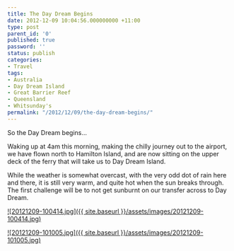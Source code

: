 ```yaml
---
title: The Day Dream Begins
date: 2012-12-09 10:04:56.000000000 +11:00
type: post
parent_id: '0'
published: true
password: ''
status: publish
categories:
- Travel
tags:
- Australia
- Day Dream Island
- Great Barrier Reef
- Queensland
- Whitsunday's
permalink: "/2012/12/09/the-day-dream-begins/"
---
```

So the Day Dream begins...

Waking up at 4am this morning, making the chilly journey out to the airport, we have flown north to Hamilton Island, and are now sitting on the upper deck of the ferry that will take us to Day Dream Island.

While the weather is somewhat overcast, with the very odd dot of rain here and there, it is still very warm, and quite hot when the sun breaks through. The first challenge will be to not get sunburnt on our transfer across to Day Dream.

[![20121209-100414.jpg]({{ site.baseurl }}/assets/images/20121209-100414.jpg)](http://modrich.files.wordpress.com/2012/12/20121209-100414.jpg)

[![20121209-101005.jpg]({{ site.baseurl }}/assets/images/20121209-101005.jpg)](http://modrich.files.wordpress.com/2012/12/20121209-101005.jpg)

